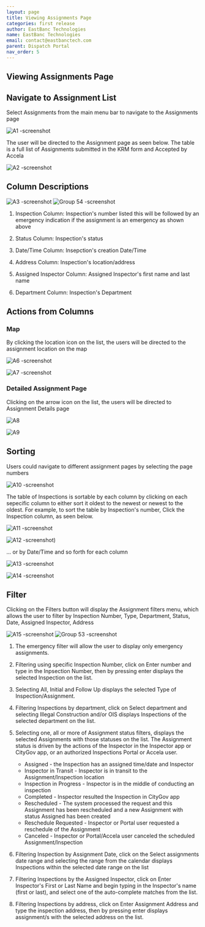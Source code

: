 ```yaml
---
layout: page
title: Viewing Assignments Page
categories: first release
author: EastBanc Technologies
name: EastBanc Technologies
email: contact@eastbanctech.com
parent: Dispatch Portal
nav_order: 5
---
```

<section id="Viewing-assignments-page" markdown="1">

# Viewing Assignments Page

<section id="navigate-to-assignment-list" markdown="1">

## Navigate to Assignment List

Select Assignments from the main menu bar to navigate to the Assignments page

![A1 -screenshot](../images/dispatch-portal/dp-assignment-page/nav-to-assignment-list.png)

The user will be directed to the Assignment page as seen below. The table is a full list of Assignments submitted in the KRM form and Accepted by Accela

![A2 -screenshot](../images/dispatch-portal/dp-assignment-page/nav-to-assignment-list1.png)

</section>

<section id="column-descriptions" markdown="1">

## Column Descriptions

![A3 -screenshot](../images/dispatch-portal/dp-assignment-page/column-descriptions.png)
![Group 54 -screenshot](../images/dispatch-portal/dp-assignment-page/column-descriptions1.png)



1. Inspection Column: Inspection's number listed this will be followed by an emergency indication if the assignment is an emergency as shown above

2. Status Column: Inspection's status

3. Date/Time Column: Insepction's creation Date/Time

4. Address Column: Inspection's location/address

5. Assigned Inspector Column: Assigned Inspector's first name and last name

6. Department Column: Inspection's Department

</section>

<section id="actions-from-columns" markdown="1">

## Actions from Columns

<section id="map" markdown="1">

### Map
By clicking the location icon on the list, the users will be directed to the assignment location on the map

![A6 -screenshot](../images/dispatch-portal/dp-assignment-page/map.png)

![A7 -screenshot](../images/dispatch-portal/dp-assignment-page/map1.png)

</section>

<section id="detailed-assignment-page" markdown="1">

### Detailed Assignment Page
Clicking on the arrow icon on the list, the users will be directed to Assignment Details page

![A8](../images/dispatch-portal/dp-assignment-page/detailed-assignment-page.png)

![A9](../images/dispatch-portal/dp-assignment-page/detailed-assignment-page1.png)

</section>
</section>

<section id="sorting" markdown="1">

## Sorting
Users could navigate to different assignment pages by selecting the page numbers

![A10 -screenshot](../images/dispatch-portal/dp-assignment-page/sorting.png)

The table of Inspections is sortable by each column by clicking on each sepecific column to either sort it oldest to the newest or newest to the oldest. For example, to sort the table by Inspection's number, Click the Inspection column, as seen below.

![A11 -screenshot](../images/dispatch-portal/dp-assignment-page/sorting1.png)

![A12 -screenshot](../images/dispatch-portal/dp-assignment-page/sorting2.png))

... or by Date/Time and so forth for each column

![A13 -screenshot](../images/dispatch-portal/dp-assignment-page/sorting3.png)

![A14 -screenshot](../images/dispatch-portal/dp-assignment-page/sorting4.png)
</section>

<section id="filter" markdown="1">

## Filter
Clicking on the Filters button will display the Assignment filters menu, which allows the user to filter by Inspection Number, Type, Department, Status, Date, Assigned Inspector, Address

![A15 -screenshot](../images/dispatch-portal/dp-assignment-page/filter.png)
![Group 53 -screenshot](../images/dispatch-portal/dp-assignment-page/filter1.png)

1. The emergency filter will allow the user to display only emergency assignments.

2. Filtering using specific Inspection Number, click on Enter number and type in the Inpsection Number, then by pressing enter displays the selected Inspection on the list.

3. Selecting All, Initial and Follow Up displays the selected Type of Inspection/Assignment.

4. Filtering Inspections by department, click on Select department and selecting Illegal Construction and/or OIS displays Inspections of the selected department on the list.

5. Selecting one, all or more of Assignment status filters, displays the selected Assignments with those statuses on the list. The Assignment status is driven by the actions of    the Inspector in the Inspector app or CityGov app, or an authorized Inspections Portal or Accela user. 

   * Assigned - the Inspection has an assigned time/date and Inspector
   * Inspector in Transit - Inspector is in transit to the Assignment/Inspection location
   * Inspection in Progress - Inspector is in the middle of conducting an inspection
   * Completed - Inspector resulted the Inspection in CityGov app
   * Rescheduled - The system processed the request and this Assignment has been rescheduled and a new Assignment with status Assigned has been created
   * Reschedule Requested - Inspector or Portal user requested a reschedule of the Assignment
   * Canceled - Inspector or Portal/Accela user canceled the scheduled Assignment/Inspection
   

6. Filtering Inspection by Assignment Date, click on the Select assignments date range and selecting the range from the calendar displays Inspections within the selected date      range on the list

7. Filtering Inspections by the Assigned Inspector, click on Enter Inspector's First or Last Name and begin typing in the Inspector's name (first or last), and select one of the    auto-complete matches from the list.

8. Filtering Inspections by address, click on Enter Assignment Address and type the inspection address, then by pressing enter displays assignment/s with the selected address on    the list.
</section>
</section>


